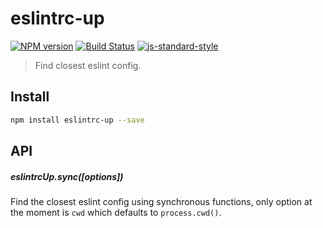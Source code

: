 # eslintrc-up

[![NPM version][npm-image]][npm-url]
[![Build Status][travis-image]][travis-url]
[![js-standard-style][standard-image]][standard-url]

> Find closest eslint config.

## Install

```bash
npm install eslintrc-up --save
```

## API

##### eslintrcUp.sync([options])

Find the closest eslint config using synchronous functions, only option at the moment is `cwd` which defaults
to `process.cwd()`.

[npm-image]: https://img.shields.io/npm/v/eslintrc-up.svg?style=flat-square
[npm-url]: https://npmjs.org/package/eslintrc-up
[travis-image]: https://img.shields.io/travis/olahol/eslintrc-up/master.svg?style=flat-square
[travis-url]: https://travis-ci.org/olahol/eslintrc-up
[standard-image]: https://img.shields.io/badge/code%20style-standard-brightgreen.svg?style=flat-square
[standard-url]: https://github.com/feross/standard
